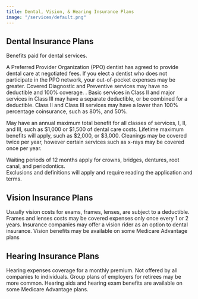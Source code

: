 ```yaml
---
title: Dental, Vision, & Hearing Insurance Plans
image: "/services/default.png"
---
```


## Dental Insurance Plans

Benefits paid for dental services.

A Preferred Provider Organization (PPO) dentist has agreed to provide dental care at negotiated fees. If you elect a dentist who does not participate in the PPO network, your out-of-pocket expenses may be greater. 
Covered Diagnostic and Preventive services may have no deductible and 100% coverage. .
Basic services in Class II and major services in Class III may have a separate deductible, or be combined for a deductible. Class II and Class III services may have a lower than 100% percentage coinsurance, such as 80%, and 50%. 

May have an annual maximum total benefit for all classes of services, I, II, and III, such as $1,000 or $1,500 of dental care costs.
Lifetime maximum benefits will apply, such as $2,000, or $3,000. 
Cleanings may be covered twice per year, however certain services such as x-rays may be covered once per year. 

Waiting periods of 12 months apply for crowns, bridges, dentures, root canal, and periodontics.  
Exclusions and definitions will apply and require reading the application and terms.   

## Vision Insurance Plans
  
Usually vision costs for exams, frames, lenses, are subject to a deductible.
Frames and lenses costs may be covered expenses only once every 1 or 2 years.
Insurance companies may offer a vision rider as an option to dental insurance. 
Vision benefits may be available on some Medicare Advantage plans

## Hearing Insurance Plans
  
Hearing expenses coverage for a monthly premium. 
Not offered by all companies to individuals. Group plans of employers for retirees may be more common. Hearing aids and hearing exam benefits are available on some Medicare Advantage plans. 
